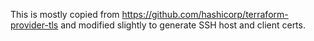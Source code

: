 
This is mostly copied from https://github.com/hashicorp/terraform-provider-tls and modified slightly to generate SSH host and client certs.
